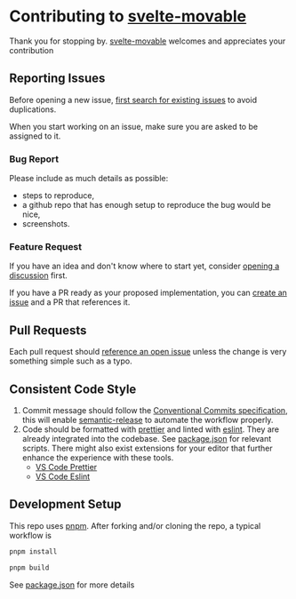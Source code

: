 # Contributing to [svelte-movable][github]

Thank you for stopping by. [svelte-movable][github] welcomes and appreciates your contribution

## Reporting Issues

Before opening a new issue, [first search for existing issues][github.issues] to avoid duplications.

When you start working on an issue, make sure you are asked to be assigned to it.

### Bug Report

Please include as much details as possible:

- steps to reproduce,
- a github repo that has enough setup to reproduce the bug would be nice,
- screenshots.

### Feature Request

If you have an idea and don't know where to start yet, consider [opening a discussion][github.discussions] first.

If you have a PR ready as your proposed implementation, you can [create an issue][github.issues] and a PR that references it.

## Pull Requests

Each pull request should [reference an open issue][github.issues.open] unless the change is very something simple such as a typo.

## Consistent Code Style

1. Commit message should follow the [Conventional Commits specification][conventionalcommits], this will enable [semantic-release][semanticrelease] to automate the workflow properly.
2. Code should be formatted with [prettier] and linted with [eslint]. They are already integrated into the codebase. See [package.json] for relevant scripts. There might also exist extensions for your editor that further enhance the experience with these tools.
   - [VS Code Prettier][vscode.extension.prettier]
   - [VS Code Eslint][vscode.extension.eslint]

## Development Setup

This repo uses [pnpm]. After forking and/or cloning the repo, a typical workflow is

```bash
pnpm install

pnpm build
```

See [package.json] for more details

[github]: https://github.com/vnphanquang/svelte-action-movable
[github.issues]: https://github.com/vnphanquang/svelte-action-movable/issues?q=
[github.issues.open]: https://github.com/vnphanquang/svelte-action-movable/issues?q=is%3Aissue+is%3Aopen
[github.discussions]: https://github.com/vnphanquang/svelte-action-movable/discussions
[conventionalcommits]: https://www.conventionalcommits.org/en/v1.0.0/
[semanticrelease]: https://github.com/semantic-release/semantic-release
[prettier]: https://prettier.io/
[eslint]: https://eslint.org/
[package.json]: ./package.json
[vscode.extension.prettier]: https://marketplace.visualstudio.com/items?itemName=esbenp.prettier-vscode
[vscode.extension.eslint]: https://marketplace.visualstudio.com/items?itemName=dbaeumer.vscode-eslint
[pnpm]: https://pnpm.io/
